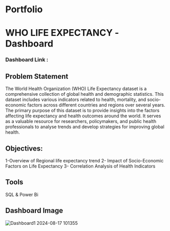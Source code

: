 # Portfolio
# WHO LIFE EXPECTANCY -Dashboard

### Dashboard Link : 

## Problem Statement
The World Health Organization (WHO) Life Expectancy dataset is a comprehensive collection of global health and demographic statistics. This dataset includes various indicators related to health, mortality, and socio-economic factors across different countries and regions over several years. The primary purpose of this dataset is to provide insights into the factors affecting life expectancy and health outcomes around the world. It serves as a valuable resource for researchers, policymakers, and public health professionals to analyse trends and develop strategies for improving global health.
## Objectives:
1-Overview of Regional life expectancy trend
2- Impact of Socio-Economic Factors on Life Expectancy
3- Correlation Analysis of Health Indicators
## Tools
SQL &
Power Bi


## Dashboard Image
![Dashboard1 2024-08-17 101355](https://github.com/user-attachments/assets/9e4fb9a5-f5c4-4462-8264-a9d063df3991)

